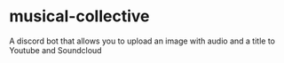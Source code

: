 # musical-collective
A discord bot that allows you to upload an image with audio and a title to Youtube and Soundcloud
